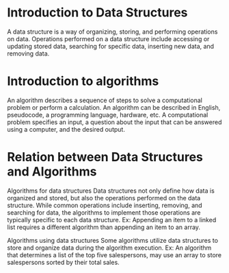 # Introduction to Data Structures
A data structure is a way of organizing, storing, and performing operations on data. 
Operations performed on a data structure include accessing or updating stored data, searching for specific data, inserting new data, and removing data. 

# Introduction to algorithms
An algorithm describes a sequence of steps to solve a computational problem or perform a calculation. 
An algorithm can be described in English, pseudocode, a programming language, hardware, etc. 
A computational problem specifies an input, a question about the input that can be answered using a computer, and the desired output.

# Relation between Data Structures and Algorithms
Algorithms for data structures
Data structures not only define how data is organized and stored, but also the operations performed on the data structure. 
While common operations include inserting, removing, and searching for data, the algorithms to implement those operations are typically specific to each data structure. 
Ex: Appending an item to a linked list requires a different algorithm than appending an item to an array.

Algorithms using data structures
Some algorithms utilize data structures to store and organize data during the algorithm execution. 
Ex: An algorithm that determines a list of the top five salespersons, may use an array to store salespersons sorted by their total sales.


